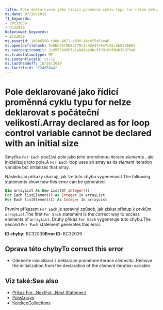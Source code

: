 ```yaml
---
title: Pole deklarované jako řídicí proměnná cyklu typu for nelze deklarovat s počáteční velikostí.
ms.date: 07/20/2015
f1_keywords:
- vbc32039
- bc32039
helpviewer_keywords:
- BC32039
ms.assetid: 1d8b6560-c9eb-4b71-a038-24c6f5a5ce46
ms.openlocfilehash: 9e8bb7b79b5a770c3c92e47d8e7c01c5b83d6061
ms.sourcegitcommit: 2e95559d957a1a942e490c5fd916df04b39d73a9
ms.translationtype: MT
ms.contentlocale: cs-CZ
ms.lasthandoff: 10/16/2019
ms.locfileid: "72405044"
---
```

# <a name="array-declared-as-for-loop-control-variable-cannot-be-declared-with-an-initial-size"></a><span data-ttu-id="2835f-102">Pole deklarované jako řídicí proměnná cyklu typu for nelze deklarovat s počáteční velikostí.</span><span class="sxs-lookup"><span data-stu-id="2835f-102">Array declared as for loop control variable cannot be declared with an initial size</span></span>
<span data-ttu-id="2835f-103">Smyčka `For Each` používá pole jako jeho proměnnou iterace *elementu* , ale inicializuje toto pole.</span><span class="sxs-lookup"><span data-stu-id="2835f-103">A `For Each` loop uses an array as its *element* iteration variable but initializes that array.</span></span>  
  
 <span data-ttu-id="2835f-104">Následující příkazy ukazují, jak lze tuto chybu vygenerovat.</span><span class="sxs-lookup"><span data-stu-id="2835f-104">The following statements show how this error can be generated.</span></span>  
  
```vb  
Dim arrayList As New List(Of Integer())  
For Each listElement() As Integer In arrayList  
For Each listElement(1) As Integer In arrayList  
```  
  
 <span data-ttu-id="2835f-105">Prvním příkazem `For Each` je správný způsob, jak získat přístup k prvkům `arrayList`.</span><span class="sxs-lookup"><span data-stu-id="2835f-105">The first `For Each` statement is the correct way to access elements of `arrayList`.</span></span> <span data-ttu-id="2835f-106">Druhý příkaz `For Each` vygeneruje tuto chybu.</span><span class="sxs-lookup"><span data-stu-id="2835f-106">The second `For Each` statement generates this error.</span></span>  
  
 <span data-ttu-id="2835f-107">**ID chyby:** BC32039</span><span class="sxs-lookup"><span data-stu-id="2835f-107">**Error ID:** BC32039</span></span>  
  
## <a name="to-correct-this-error"></a><span data-ttu-id="2835f-108">Oprava této chyby</span><span class="sxs-lookup"><span data-stu-id="2835f-108">To correct this error</span></span>  
  
- <span data-ttu-id="2835f-109">Odeberte inicializaci z deklarace proměnné iterace *elementu* .</span><span class="sxs-lookup"><span data-stu-id="2835f-109">Remove the initialization from the declaration of the *element* iteration variable.</span></span>  
  
## <a name="see-also"></a><span data-ttu-id="2835f-110">Viz také:</span><span class="sxs-lookup"><span data-stu-id="2835f-110">See also</span></span>

- [<span data-ttu-id="2835f-111">Příkaz For...Next</span><span class="sxs-lookup"><span data-stu-id="2835f-111">For...Next Statement</span></span>](../../../visual-basic/language-reference/statements/for-next-statement.md)
- [<span data-ttu-id="2835f-112">Pole</span><span class="sxs-lookup"><span data-stu-id="2835f-112">Arrays</span></span>](../../../visual-basic/programming-guide/language-features/arrays/index.md)
- [<span data-ttu-id="2835f-113">Kolekce</span><span class="sxs-lookup"><span data-stu-id="2835f-113">Collections</span></span>](../../../standard/collections/index.md)
